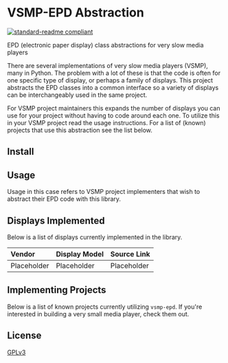 # VSMP-EPD Abstraction
[![standard-readme compliant](https://img.shields.io/badge/readme%20style-standard-brightgreen.svg?style=flat-square)](https://github.com/RichardLitt/standard-readme)


EPD (electronic paper display) class abstractions for very slow media players

There are several implementations of very slow media players (VSMP), many in Python. The problem with a lot of these is that the code is often for one specific type of display, or perhaps a family of displays. This project abstracts the EPD classes into a common interface so a variety of displays can be interchangeably used in the same project. 

For VSMP project maintainers this expands the number of displays you can use for your project without having to code around each one. To utilize this in your VSMP project read the usage instructions. For a list of (known) projects that use this abstraction see the list below. 

## Install

## Usage

Usage in this case refers to VSMP project implementers that wish to abstract their EPD code with this library. 

## Displays Implemented
Below is a list of displays currently implemented in the library. 

| Vendor | Display Model | Source Link |
|:---------|:------------------|:------|
| Placeholder | Placeholder | Placeholder |

## Implementing Projects
Below is a list of known projects currently utilizing `vsmp-epd`. If you're interested in building a very small media player, check them out. 

## License
[GPLv3](/LICENSE)